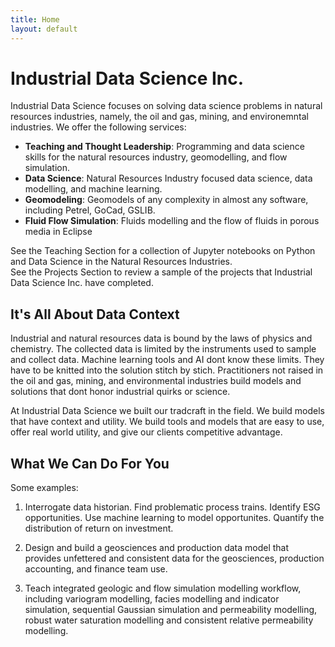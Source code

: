 ```yaml
---
title: Home
layout: default
---
```



# Industrial Data Science Inc. 

Industrial Data Science focuses on solving data science problems in natural resources industries, namely, the oil and gas, 
mining, and environemntal industries. We offer the following services:

- **Teaching and Thought Leadership**: Programming and data science skills for the natural resources industry, geomodelling, 
and flow simulation.  
- **Data Science**: Natural Resources Industry focused data science, data modelling, and machine learning. 
- **Geomodeling**: Geomodels of any complexity in almost any software, including Petrel, GoCad, GSLIB.
- **Fluid Flow Simulation**: Fluids modelling and the flow of fluids in porous media in Eclipse 

See the Teaching Section for a collection of Jupyter notebooks on Python and Data Science in the Natural Resources Industries.  
See the Projects Section to review a sample of the projects that Industrial Data Science Inc. have completed.  

## It's All About Data Context 

Industrial and natural resources data is bound by the laws of physics and chemistry. The collected data is limited by the 
instruments used to sample and collect data. Machine learning tools and AI dont know these limits. They have to be knitted into 
the solution stitch by stich. Practitioners not raised in the oil and gas, mining, and environmental industries build models 
and solutions that dont honor industrial quirks or science. 

At Industrial Data Science we built our tradcraft in the field. We build models that have context and utility. We build 
tools and models that are easy to use, offer real world utility, and give our clients competitive advantage.

## What We Can Do For You

Some examples:

1. Interrogate data historian. Find problematic process trains. Identify ESG opportunities. Use machine learning 
to model opportunites. Quantify the distribution of return on investment.  

2. Design and build a geosciences and production data model that provides unfettered and consistent data for the geosciences, 
production accounting, and finance team use.

3. Teach integrated geologic and flow simulation modelling workflow, including variogram modelling, facies modelling 
and indicator simulation, sequential Gaussian simulation and permeability modelling, robust water saturation modelling and 
consistent relative permeability modelling. 
